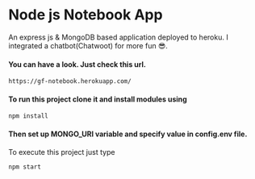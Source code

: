 # Node js Notebook App
An express js & MongoDB based application deployed to heroku.
I integrated a chatbot(Chatwoot) for more fun 😎.

#### You can have a look. Just check this url.
```
https://gf-notebook.herokuapp.com/
```

#### To run this project clone it and install modules using
```
npm install
```

#### Then set up MONGO_URI variable and specify value in config.env file.
To execute this project just type
```
npm start
```

